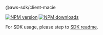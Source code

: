 @aws-sdk/client-macie

[![NPM version](https://img.shields.io/npm/v/@aws-sdk/client-macie/rc.svg)](https://www.npmjs.com/package/@aws-sdk/client-macie)
[![NPM downloads](https://img.shields.io/npm/dm/@aws-sdk/client-macie.svg)](https://www.npmjs.com/package/@aws-sdk/client-macie)

For SDK usage, please step to [SDK readme](https://github.com/aws/aws-sdk-js-v3).
